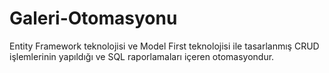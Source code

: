 # Galeri-Otomasyonu
Entity Framework teknolojisi ve Model First teknolojisi ile tasarlanmış CRUD işlemlerinin yapıldığı ve SQL 
raporlamaları içeren otomasyondur.